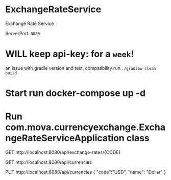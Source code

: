 # ExchangeRateService
Exchange Rate Service

ServerPort: `8080`

# WILL keep api-key:  for a `week`!

an Issue with gradle version and test, compatibility
run `./gradlew clean  build`

# Start run docker-compose up -d
# Run com.mova.currencyexchange.ExchangeRateServiceApplication class

GET http://localhost:8080/api/exchange-rates/{CODE}

GET http://localhost:8080/api/currencies

PUT http://localhost:8080/api/currencies
{
"code":"USD",
"name": "Dollar"
}
